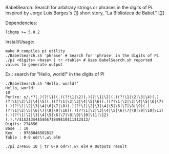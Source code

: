 BabelSearch:
Search for arbitrary strings or phrases in the digits of Pi.
Inspired by Jorge Luis Borges's [[1]] short story, "La Biblioteca de Babel." [[2]]

[1]: https://en.wikipedia.org/wiki/Jorge_Luis_Borges
[2]: https://en.wikipedia.org/wiki/The_Library_of_Babel

Dependencies:

    libgmp >= 5.0.2 

Install/Usage:

    make # compiles pi utility
    ./BabelSearch.sh 'phrase' # Search for 'phrase' in the digits of Pi
    ./pi <digits> <base> | tr <table> # Uses BabelSearch.sh reported values to generate output

Ex.: search for "Hello, world!" in the digits of Pi

    ./BabelSearch.sh 'Hello, world!'
    Hello, world!
    10
    Perlre: s/.*?(.)(?!\1)(.)(?!\1|\2)(.)(?!\1|\2)(.)(?!\1|\2|\3|\4)(.)(?!\1|\2|\3|\4|\5)(.)(?!\1|\2|\3|\4|\5|\6)(.)(?!\1|\2|\3|\4|\5|\6|\7)(.)(?!\1|\2|\3|\4|\6|\7|\8)(.)(?!\1|\2|\3|\4|\5|\6|\7|\8|\9)(.)(?!\1|\2|\5|\6|\7|\8|\9|\10)(.)(?!\1|\2|\3|\4|\5|\6|\7|\8|\9|\10|\11)(.)(?!\1|\2|\3|\4|\5|\6|\7|\8|\9|\10|\11|\12)(.).*/$1$2$3$4$5$6$7$8$9$10$11$12$13/
    Digits: 274656
    Base  : 10
    Key   : 9788046502813
    Table : 0-9 odr\!,w\ elH

    ./pi 274656 10 | tr 0-9 odr\!,w\ elH # Outputs result
